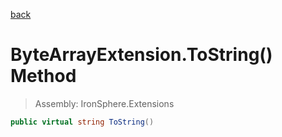 ﻿

[back](/IronSphere.Extensions/types/ByteArrayExtension)

# ByteArrayExtension.ToString() Method

> Assembly: IronSphere.Extensions

```csharp
public virtual string ToString()
```



 
